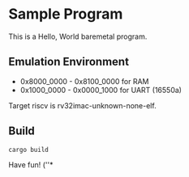 # Sample Program

This is a Hello, World baremetal program.

## Emulation Environment

* 0x8000_0000 - 0x8100_0000 for RAM
* 0x1000_0000 - 0x0000_1000 for UART (16550a)

Target riscv is rv32imac-unknown-none-elf.

## Build

`cargo build` 

Have fun! (''*
